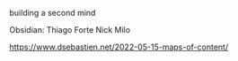 building a second mind

Obsidian:
Thiago Forte
Nick Milo

https://www.dsebastien.net/2022-05-15-maps-of-content/
